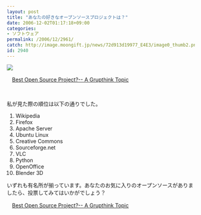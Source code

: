 ```yaml
---
layout: post
title: "あなたの好きなオープンソースプロジェクトは？"
date: 2006-12-02T01:17:18+09:00
categories:
- ソフトウェア
permalink: /2006/12/2961/
catch: http://image.moongift.jp/news/72d913d19977_E4E3/image0_thumb2.png
id: 2940
---
```

[![](http://image.moongift.jp/news/72d913d19977_E4E3/image0_thumb2.png)](http://image.moongift.jp/news/72d913d19977_E4E3/image04.png)

 

　[Best Open Source Project?-- A Grupthink Topic](http://www.grupthink.com/topic/821)

 

&nbsp;

 

私が見た際の順位は以下の通りでした。

 
1. Wikipedia
2. Firefox
3. Apache Server
4. Ubuntu Linux
5. Creative Commons
6. Sourceforge.net
7. VLC
8. Python
9. OpenOffice
10. Blender 3D

いずれも有名所が揃っています。あなたのお気に入りのオープンソースがありましたら、投票してみてはいかがでしょう？

 

　[Best Open Source Project?-- A Grupthink Topic](http://www.grupthink.com/topic/821)

